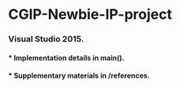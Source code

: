 # CGIP-Newbie-IP-project
### Visual Studio 2015.
#### * Implementation details in main().
#### * Supplementary materials in /references.